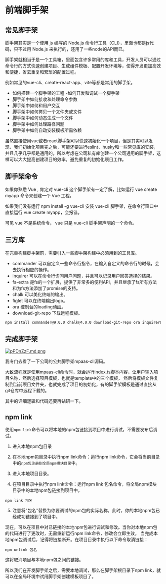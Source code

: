 # 前端脚手架

## 常见脚手架

脚手架其实是一个使用 js 编写的 Node.js 命令行工具（CLI），里面也都是js代码，只不过用 Node.js 来执行的，还用了一些node的API而已。

脚手架就相当于是一个工具箱，里面包含许多常用的库和工具，开发人员可以通过命令行的方式快速创建项目、生成组件模板、配置开发环境等，使得开发更加高效和便捷，省去重复和繁琐的配置过程。

例如常见的vue-cli、create-react-app、vite等都是常用的脚手架。

- 如何搭建一个脚手架的工程
-如何开发和调试一个脚手架
- 脚手架中如何接收和处理命令参数
- 脚手架中如何和用户交互
- 脚手架中如何拷贝一个文件夹或文件
- 脚手架中如何动态生成一个文件
- 脚手架中如何处理路径问题
- 脚手架中如何自动安装模板所需依赖

虽然直接使用vue或者react脚手架可以快速初始化一个项目，但是其实可以发现，我们初始化项目完之后，可能还要进行eslint、husky和一些常见库的安装，
并且几乎几乎都是通用的，所以考虑在公司私有库创建一个公司通用的脚手架，这样可以大大提高创建项目的效率，避免重复的初始化项目工作。

## 脚手架命令
如果你熟悉 Vue , 肯定对 vue-cli 这个脚手架有一定了解，比如运行 vue create myapp 命令来创建一个 Vue 工程。

如果我们没有运行 npm install -g vue-cli 安装 vue-cli 脚手架，在命令行窗口中直接运行 vue create myapp，会报错。

可见 vue 不是系统命令， vue 只是 vue-cli 脚手架声明的一个命令。

## 三方库

在完善构建脚手架前，需要引入一些脚手架构建中必须用到的工具库。
- commander 可以自定义一些命令行指令，在输入自定义的命令行的时候，会去执行相应的操作。
- inquirer 可以在命令行询问用户问题，并且可以记录用户回答选择的结果。
- fs-extra 是fs的一个扩展，提供了非常多的便利API，并且继承了fs所有方法和为fs方法添加了promise的支持。
- chalk 可以美化终端的输出。
- figlet 可以在终端输出logo。
- ora 控制台的loading动画。
- download-git-repo 下载远程模板。

```bash
npm install commander@9.0.0 chalk@4.0.0 download-git-repo ora inquirer@8.2.1 figlet@1.5.2 --save
```
## 完成脚手架
[![pPDnZzF.md.png](https://s1.ax1x.com/2023/09/03/pPDnZzF.png)](https://s1.ax1x.com/2023/09/03/pPDnZzF.png)

我专门去看了一下公司的公共脚手架mpaas-cli源码。

大致流程就是使用mpaas-cli命令时，就会运行index.ts脚本内容，让用户输入项目名称，然后选择项目模板，也就是template中的三个模板，
然后将模板文件复制到当前项目文件夹，也就完成了项目的初始化，有的脚手架模板是通过直接从git仓库中远程下载的。

其中的详细逻辑和代码还要再钻研一下。
## npm link
使用`npm link`命令可以将本地的npm包链接到项目中进行调试，不需要发布后调试。
1. 进入本地npm包目录

2. 在本地npm包目录中执行npm link命令：运行npm link命令，它会将当前目录中的`npm包注册到全局npm模块目录`中。

3. 进入本地项目目录。

4. 在项目目录中执行npm link命令：运行npm link 包名命令，将全局npm模块目录中的本地npm包链接到项目中。
```shell
npm link 包名
```
5. 注意将"包名"替换为你要调试的npm包的实际名称，此时，你的本地npm包已经成功链接到了项目中。

现在，可以在项目中对已链接的本地npm包进行调试和修改。当你对本地npm包的代码进行了更改时，无需重新运行npm link命令，修改会立即生效。
当完成本地npm包调试后，记得将链接断开。在项目目录中执行以下命令取消链接：
```shell
npm unlink 包名
```
这将取消项目与本地npm包之间的链接。

所以我们在开发脚手架之后，需要本地调试，那么在脚手架根目录下npm link，就可以在全局环境中试用脚手架创建模板项目了。